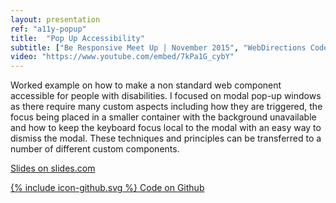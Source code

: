 ```yaml
---
layout: presentation
ref: "a11y-popup"
title:  "Pop Up Accessibility"
subtitle: ["Be Responsive Meet Up | November 2015", "WebDirections Code Conference | June 2015"]
video: "https://www.youtube.com/embed/7kPa1G_cybY"
---
```


Worked example on how to make a non standard web component accessible for people with disabilities. I focused on modal pop-up windows as there require many custom aspects including how they are triggered, the focus being placed in a smaller container with the background unavailable and how to keep the keyboard focus local to the modal with an easy way to dismiss the modal. These techniques and principles can be transferred to a number of different custom components.

[Slides on slides.com](https://slides.com/rhianaheppenstall/pop-up-accessibility#/)

[<span class="icon icon--github">{% include icon-github.svg %}</span> Code on Github](https://github.com/Rhiana/popup-accessibility)
